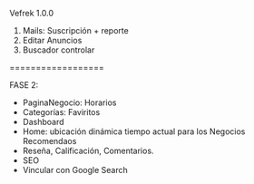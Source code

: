 Vefrek 1.0.0

1. Mails: Suscripción + reporte
2. Editar Anuncios
3. Buscador controlar

==================

FASE 2:

- PaginaNegocio: Horarios
- Categorías: Faviritos
- Dashboard
- Home: ubicación dinámica tiempo actual para los Negocios Recomendaos
- Reseña, Calificación, Comentarios.
- SEO
- Vincular con Google Search

